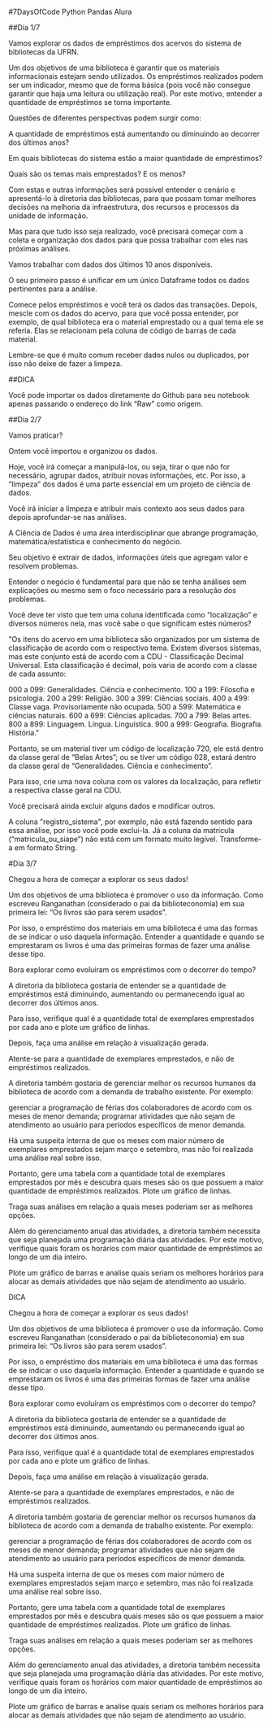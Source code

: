 #7DaysOfCode Python Pandas Alura


##Dia 1/7


Vamos explorar os dados de empréstimos dos acervos do sistema de bibliotecas da UFRN.

Um dos objetivos de uma biblioteca é garantir que os materiais informacionais estejam sendo utilizados.
Os empréstimos realizados podem ser um indicador, mesmo que de forma básica (pois você não consegue garantir que haja uma leitura ou utilização real).
Por este motivo, entender a quantidade de empréstimos se torna importante.


Questões de diferentes perspectivas podem surgir como:


A quantidade de empréstimos está aumentando ou diminuindo ao decorrer dos últimos anos?

Em quais bibliotecas do sistema estão a maior quantidade de empréstimos?

Quais são os temas mais emprestados? E os menos?



Com estas e outras informações será possível entender o cenário e apresentá-lo à diretoria das bibliotecas, 
para que possam tomar melhores decisões na melhoria da infraestrutura, dos recursos e processos da unidade de informação.


Mas para que tudo isso seja realizado, 
você precisará começar com a coleta e organização dos dados para que possa trabalhar com eles nas próximas análises.


Vamos trabalhar com dados dos últimos 10 anos disponíveis.

O seu primeiro passo é unificar em um único Dataframe todos os dados pertinentes para a análise.

Comece pelos empréstimos e você terá os dados das transações.
Depois, mescle com os dados do acervo, para que você possa entender, 
por exemplo, de qual biblioteca era o material emprestado ou a qual tema ele se referia. 
Elas se relacionam pela coluna de código de barras de cada material.

Lembre-se que é muito comum receber dados nulos ou duplicados, por isso não deixe de fazer a limpeza.


##DICA


Você pode importar os dados diretamente do Github para seu notebook apenas passando o endereço do link “Raw” como origem.



##Dia 2/7



Vamos praticar?


Ontem você importou e organizou os dados. 

Hoje, você irá começar a manipulá-los, ou seja, tirar o que não for necessário, agrupar dados, atribuir novas informações, etc.
Por isso, a “limpeza” dos dados é uma parte essencial em um projeto de ciência de dados.


Você irá iniciar a limpeza e atribuir mais contexto aos seus dados para depois aprofundar-se nas análises.


A Ciência de Dados é uma área interdisciplinar que abrange programação, matemática/estatística e conhecimento do negócio. 

Seu objetivo é extrair de dados, informações úteis que agregam valor e resolvem problemas.

Entender o negócio é fundamental para que não se tenha análises sem explicações ou mesmo sem o foco necessário para a resolução dos problemas.


Você deve ter visto que tem uma coluna identificada como “localização” e diversos números nela, mas você sabe o que significam estes números?


"Os itens do acervo em uma biblioteca são organizados por um sistema de classificação de acordo com o respectivo tema.
Existem diversos sistemas, mas este conjunto está de acordo com a CDU - Classificação Decimal Universal. 
Esta classificação é decimal, pois varia de acordo com a classe de cada assunto:
 

000 a 099: Generalidades. Ciência e conhecimento.
100 a 199: Filosofia e psicologia.
200 a 299: Religião.
300 a 399: Ciências sociais.
400 a 499: Classe vaga. Provisoriamente não ocupada.
500 a 599: Matemática e ciências naturais.
600 a 699: Ciências aplicadas.
700 a 799: Belas artes.
800 a 899: Linguagem. Língua. Linguística.
900 a 999: Geografia. Biografia. História."


Portanto, se um material tiver um código de localização 720, ele está dentro da classe geral de “Belas Artes”; ou se tiver um código 028, estará dentro da classe geral de “Generalidades. Ciência e conhecimento”.

Para isso, crie uma nova coluna com os valores da localização, para refletir a respectiva classe geral na CDU.

Você precisará ainda excluir alguns dados e modificar outros.  

A coluna "registro_sistema", por exemplo, não está fazendo sentido para essa análise, por isso você pode exclui-la.
Já a coluna da matricula (“matricula_ou_siape”) não está com um formato muito legível. Transforme-a em formato String.


#Dia 3/7


Chegou a hora de começar a explorar os seus dados!

Um dos objetivos de uma biblioteca é promover o uso da informação. Como escreveu Ranganathan (considerado o pai da biblioteconomia) em sua primeira lei:
“Os livros são para serem usados”.

Por isso, o empréstimo dos materiais em uma biblioteca é uma das formas de se indicar o uso daquela informação. Entender a quantidade e quando se emprestaram os livros é uma das primeiras formas de fazer uma análise desse tipo.

Bora explorar como evoluíram os empréstimos com o decorrer do tempo?

A diretoria da biblioteca gostaria de entender se a quantidade de empréstimos está diminuindo, aumentando ou permanecendo igual ao decorrer dos últimos anos.

Para isso, verifique qual é a quantidade total de exemplares emprestados por cada ano e plote um gráfico de linhas.

Depois, faça uma análise em relação à visualização gerada.

Atente-se para a quantidade de exemplares emprestados, e não de empréstimos realizados.

A diretoria também gostaria de gerenciar melhor os recursos humanos da biblioteca de acordo com a demanda de trabalho existente. Por exemplo:


gerenciar a programação de férias dos colaboradores de acordo com os meses de menor demanda;
programar atividades que não sejam de atendimento ao usuário para períodos específicos de menor demanda.

Há uma suspeita interna de que os meses com maior número de exemplares emprestados sejam março e setembro, mas não foi realizada uma análise real sobre isso.

Portanto, gere uma tabela com a quantidade total de exemplares emprestados por mês e descubra quais meses são os que possuem a maior quantidade de empréstimos realizados. Plote um gráfico de linhas.

Traga suas análises em relação a quais meses poderiam ser as melhores opções.

Além do gerenciamento anual das atividades, a diretoria também necessita que seja planejada uma programação diária das atividades. Por este motivo, verifique quais foram os horários com maior quantidade de empréstimos ao longo de um dia inteiro.

Plote um gráfico de barras e analise quais seriam os melhores horários para alocar as demais atividades que não sejam de atendimento ao usuário.


DICA

Chegou a hora de começar a explorar os seus dados!

Um dos objetivos de uma biblioteca é promover o uso da informação. Como escreveu Ranganathan (considerado o pai da biblioteconomia) em sua primeira lei:
“Os livros são para serem usados”.

Por isso, o empréstimo dos materiais em uma biblioteca é uma das formas de se indicar o uso daquela informação. Entender a quantidade e quando se emprestaram os livros é uma das primeiras formas de fazer uma análise desse tipo.

Bora explorar como evoluíram os empréstimos com o decorrer do tempo?

A diretoria da biblioteca gostaria de entender se a quantidade de empréstimos está diminuindo, aumentando ou permanecendo igual ao decorrer dos últimos anos.

Para isso, verifique qual é a quantidade total de exemplares emprestados por cada ano e plote um gráfico de linhas.

Depois, faça uma análise em relação à visualização gerada.

Atente-se para a quantidade de exemplares emprestados, e não de empréstimos realizados.

A diretoria também gostaria de gerenciar melhor os recursos humanos da biblioteca de acordo com a demanda de trabalho existente. Por exemplo:


gerenciar a programação de férias dos colaboradores de acordo com os meses de menor demanda;
programar atividades que não sejam de atendimento ao usuário para períodos específicos de menor demanda.

Há uma suspeita interna de que os meses com maior número de exemplares emprestados sejam março e setembro, mas não foi realizada uma análise real sobre isso.

Portanto, gere uma tabela com a quantidade total de exemplares emprestados por mês e descubra quais meses são os que possuem a maior quantidade de empréstimos realizados. Plote um gráfico de linhas.

Traga suas análises em relação a quais meses poderiam ser as melhores opções.

Além do gerenciamento anual das atividades, a diretoria também necessita que seja planejada uma programação diária das atividades. Por este motivo, verifique quais foram os horários com maior quantidade de empréstimos ao longo de um dia inteiro.

Plote um gráfico de barras e analise quais seriam os melhores horários para alocar as demais atividades que não sejam de atendimento ao usuário.
